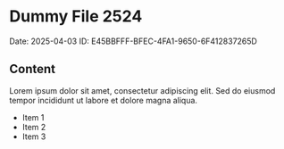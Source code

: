 # Dummy File 2524

Date: 2025-04-03
ID: E45BBFFF-BFEC-4FA1-9650-6F412837265D

## Content

Lorem ipsum dolor sit amet, consectetur adipiscing elit.
Sed do eiusmod tempor incididunt ut labore et dolore magna aliqua.

* Item 1
* Item 2
* Item 3

